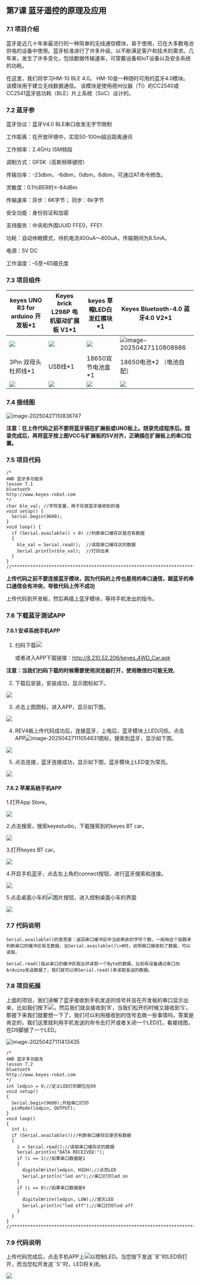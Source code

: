 

## 第7课 蓝牙遥控的原理及应用 

### 7.1 项目介绍

蓝牙是近几十年来最流行的一种简单的无线通信模块，易于使用，已在大多数电池供电的设备中使用。蓝牙标准进行了许多升级，以不断满足客户和技术的需求。几年来，发生了许多变化，包括数据传输速率，可穿戴设备和IoT设备以及安全系统的功耗。

在这里，我们将学习HM-10 BLE 4.0。 HM-10是一种随时可用的蓝牙4.0模块。
该模块用于建立无线数据通信。
该模块是使用德州仪器（TI）的CC2540或CC2541蓝牙低功耗（BLE）片上系统（SoC）设计的。

### 7.2 蓝牙参

蓝牙协议：蓝牙V4.0 BLE串口收发无字节限制

工作距离：在开放环境中，实现50-100m超远距离通讯

工作频率：2.4GHz ISM频段

调制方式：GFSK（高斯频移键控）

传输功率：-23dbm，-6dbm，0dbm，6dbm，可通过AT命令修改。

灵敏度：0.1％BER时≤-84dBm

传输速率：异步：6K字节； 同步：6k字节

安全功能：身份验证和加密

支持服务：中央和外围UUID FFE0，FFE1

功耗：自动休眠模式，待机电流400uA〜800uA，传输期间为8.5mA。

电源：5V DC

工作温度：–5至+65摄氏度

### 7.3 项目组件


|keyes UNO R3 for arduino 开发板*1|Keyes brick L298P 电机驱动扩展板 V1*1|keyes 草帽LED白发红模块*1|Keyes Bluetooth-4.0 蓝牙4.0 V2*1|
|-|-|-|-|
|![](../../media/67417bd98f12bffd0352f76063e5abbd.png)|![](../../media/3dca1bdd1d1420c1d12b16cbf52fee00.png)|![](../../media/31fb938502d3d519813c391569d6a3f3.png)| ![image-20250427110808986](../../media/image-20250427110808986.png) |
|3Pin 双母头杜邦线*1|USB线*1|18650双节电池盒*1|18650电池*2 （电池自配）|
|![](../../media/a86a5db2b0af8b35a94356bc47796b03.jpg)|![](../../media/b54b3d7da383ff2147f8a15a658d6102.jpg)|![](../../media/c5bf59a8e5cdded95c02334369ab6fdd.png)|![](../../media/c5bf59a8e5cdded95c02334369ab6fdd.png)|

### 7.4 接线图

![image-20250427110836747](../../media/image-20250427110836747.png)

**注意：在上传代码之前不要将蓝牙插在扩展板或UNO板上。烧录完成程序后。烧录完成后，再将蓝牙按上图VCC与扩展板的5V对齐，正确插在扩展板上的串口位置。**

### 7.5 项目代码


```
/*
4WD 蓝牙多功能车  
lesson 7.1
bluetooth
http://www.keyes-robot.com
*/
char ble_val; //字符变量，用于存放蓝牙接收到的值
void setup() {
  Serial.begin(9600);
}
void loop() {
  if (Serial.available() > 0) //判断串口缓存区是否有数据
  {
    ble_val = Serial.read();  //读取串口缓存区的数据
    Serial.println(ble_val);  //打印出来
  }
}
//**********************************************************************
```

**上传代码之前不要连接蓝牙模块，因为代码的上传也是用的串口通信，跟蓝牙的串口通信会有冲突，导致代码上传不成功**

上传代码到开发板，然后再插上蓝牙模块，等待手机发出的指令。

### 7.6 下载蓝牙测试APP

#### 7.6.1 安卓系统手机APP

1. 扫码下载![](../../media/f5f1708bf257c88dbcfc1782491f073f.png)

   或者进入APP下载链接：http://8.210.52.206/keyes_4WD_Car.apk

**注意：当我们扫码下载的时候需要使用浏览器打开，使用微信扫可能无效**。

2.  下载后安装，安装成功，显示图标如下。

![](../../media/b2727ac1d2ad70764616d61b5b7b1fb0.png)

3. 点击上图图标，进入APP，显示如下图。

![](../../media/8051e12c71828866255ca9a92662b2ae.jpg)

4. REV4板上传代码成功后，连接蓝牙，上电后，蓝牙模块上LED闪烁。点击APP![image-20250427111054631](../../media/image-20250427111054631.png)图标，搜索到蓝牙，显示如下图。

![](../../media/0fcbbb8c87d427a4bfa12285c0eccde7.jpg)

5. 点击连接，蓝牙连接成功，显示如下图，蓝牙模块上LED变为常亮。

![](../../media/2e2791e116b1c5b0d2933a197e6e97ff.jpg)

#### 7.6.2 苹果系统手机APP

1.打开App Store。

![](../../media/29c5a8fc3e39ca5259f31baf812ef041.png)

2.点击搜索，搜索keyestudio，下载搜索到的keyes BT car。

![](../../media/04e623ed0a9df1c1b7e55cab2a945589.png)

3.打开keyes BT car。

![](../../media/75e98db6a123422655b70d481c0c0e32.png)

4.开启手机蓝牙，点击左上角的connect按钮，进行蓝牙搜索和连接。

![](../../media/5e92657dcaeaebeccbe0ef212daf04ec.png)

5.点击桌面小车的![](../../media/1ec777d4324b73a9faa0973f0beb90f1.png)图片按钮，进入控制桌面小车的界面

![](../../media/8051e12c71828866255ca9a92662b2ae.jpg)

### 7.7 代码说明

```
Serial.available()的意思是：返回串口缓冲区中当前剩余的字符个数。一般用这个函数来判断串口的缓冲区有无数据，当Serial.available()\>0时，说明串口接收到了数据，可以读取。
```

```
Serial.read()指从串口的缓冲区取出并读取一个Byte的数据，比如有设备通过串口向Arduino发送数据了，我们就可以用Serial.read()来读取发送的数据。
```

### 7.8 项目拓展

上面的项目，我们讲解了蓝牙接收到手机发送的信号并且在开发板的串口显示出来，比如我们按下![](../../media/4294a850df600cd901f59b2a02fb3237.png)，然后我们就会接收到‘B’，当我们松开的时候又接收到‘S’。那接下来我们就要想一下了，我们可以利用接收到的信号去做一些事情吗，答案是肯定的，我们这里就利用手机发送的命令去打开或者关闭一个LED灯。看接线图，在D9脚接了一个LED。

![image-20250427111413435](../../media/image-20250427111413435.png)


```
/*
4WD 蓝牙多功能车  
lesson 7.2
bluetooth
http://www.keyes-robot.com
*/
int ledpin = 9;//定义LED灯的脚位在D9
void setup()
{
  Serial.begin(9600);开始串口打印
  pinMode(ledpin, OUTPUT);
}
void loop()
{
  int i;
  if (Serial.available())//判断串口缓存区是否有数据
  {
    i = Serial.read();//读取串口缓存区的数据
    Serial.println("DATA RECEIVED:");
    if (i == 1)//如果串口数据是1
    {
      digitalWrite(ledpin, HIGH);//点亮LED
      Serial.println("led on");//串口打印led on
    }
    if (i == 0)//如果串口数据是0
    {
      digitalWrite(ledpin, LOW);//熄灭LED
      Serial.println("led off");//串口打印led off
    }
  }
}
//*************************************************************************
```

### 7.9  代码说明

上传代码完成后，点击手机APP上![](../../media/2c775d76241235f2d35df8a104b4ea41.png)以控制LED。当您按下发送\`\`B''时LED将打开，而当您松开发送\`\`S''时，LED将关闭。

![](../../media/26cb7b1cfaa0d52caa58cb12cc782562.png)